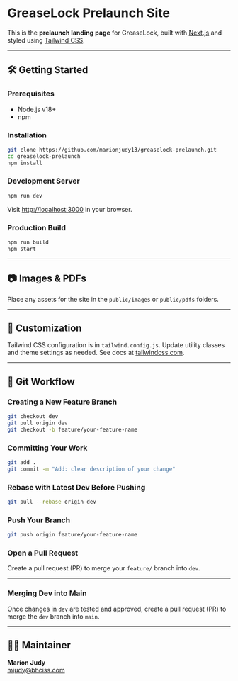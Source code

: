 # GreaseLock Prelaunch Site

This is the **prelaunch landing page** for GreaseLock, built with [Next.js](https://nextjs.org/) and styled using [Tailwind CSS](https://tailwindcss.com/).

---

## 🛠️ Getting Started

### Prerequisites

- Node.js v18+
- npm

### Installation

```bash
git clone https://github.com/marionjudy13/greaselock-prelaunch.git
cd greaselock-prelaunch
npm install
```

### Development Server

```bash
npm run dev
```

Visit [http://localhost:3000](http://localhost:3000) in your browser.

### Production Build

```bash
npm run build
npm start
```

---

## 📷 Images & PDFs

Place any assets for the site in the `public/images` or `public/pdfs` folders.

---

## 🧩 Customization

Tailwind CSS configuration is in `tailwind.config.js`. Update utility classes and theme settings as needed. See docs at [tailwindcss.com](https://tailwindcss.com/).

---

## 🔀 Git Workflow

### Creating a New Feature Branch

```bash
git checkout dev
git pull origin dev
git checkout -b feature/your-feature-name
```

### Committing Your Work

```bash
git add .
git commit -m "Add: clear description of your change"
```

### Rebase with Latest Dev Before Pushing

```bash
git pull --rebase origin dev
```

### Push Your Branch

```bash
git push origin feature/your-feature-name
```

### Open a Pull Request

Create a pull request (PR) to merge your `feature/` branch into `dev`.

---

### Merging Dev into Main

Once changes in `dev` are tested and approved, create a pull request (PR) to merge the `dev` branch into `main`.

---

## 🙋‍♀️ Maintainer

**Marion Judy**  
mjudy@bhciss.com
